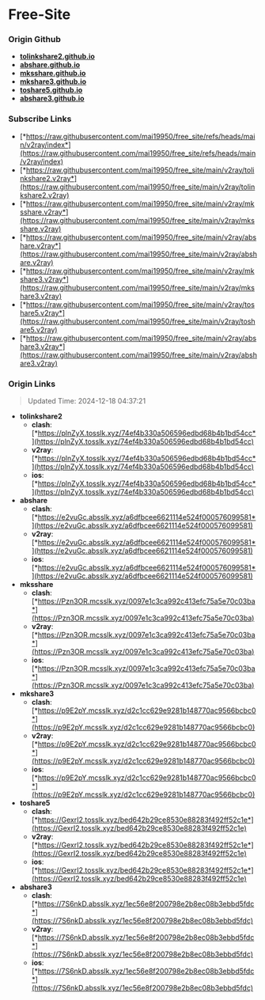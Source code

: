 # Free-Site

### Origin Github

- [**tolinkshare2.github.io**](https://github.com/tolinkshare2/tolinkshare2.github.io)
- [**abshare.github.io**](https://github.com/abshare/abshare.github.io)
- [**mksshare.github.io**](https://github.com/mksshare/mksshare.github.io)
- [**mkshare3.github.io**](https://github.com/mkshare3/mkshare3.github.io)
- [**toshare5.github.io**](https://github.com/toshare5/toshare5.github.io)
- [**abshare3.github.io**](https://github.com/abshare3/abshare3.github.io)

### Subscribe Links

- [*https://raw.githubusercontent.com/mai19950/free_site/refs/heads/main/v2ray/index*](https://raw.githubusercontent.com/mai19950/free_site/refs/heads/main/v2ray/index)
- [*https://raw.githubusercontent.com/mai19950/free_site/main/v2ray/tolinkshare2.v2ray*](https://raw.githubusercontent.com/mai19950/free_site/main/v2ray/tolinkshare2.v2ray)
- [*https://raw.githubusercontent.com/mai19950/free_site/main/v2ray/mksshare.v2ray*](https://raw.githubusercontent.com/mai19950/free_site/main/v2ray/mksshare.v2ray)
- [*https://raw.githubusercontent.com/mai19950/free_site/main/v2ray/abshare.v2ray*](https://raw.githubusercontent.com/mai19950/free_site/main/v2ray/abshare.v2ray)
- [*https://raw.githubusercontent.com/mai19950/free_site/main/v2ray/mkshare3.v2ray*](https://raw.githubusercontent.com/mai19950/free_site/main/v2ray/mkshare3.v2ray)
- [*https://raw.githubusercontent.com/mai19950/free_site/main/v2ray/toshare5.v2ray*](https://raw.githubusercontent.com/mai19950/free_site/main/v2ray/toshare5.v2ray)
- [*https://raw.githubusercontent.com/mai19950/free_site/main/v2ray/abshare3.v2ray*](https://raw.githubusercontent.com/mai19950/free_site/main/v2ray/abshare3.v2ray)

### Origin Links

> Updated Time: 2024-12-18 04:37:21

- **tolinkshare2**
  - **clash**: [*https://plnZyX.tosslk.xyz/74ef4b330a506596edbd68b4b1bd54cc*](https://plnZyX.tosslk.xyz/74ef4b330a506596edbd68b4b1bd54cc)
  - **v2ray**: [*https://plnZyX.tosslk.xyz/74ef4b330a506596edbd68b4b1bd54cc*](https://plnZyX.tosslk.xyz/74ef4b330a506596edbd68b4b1bd54cc)
  - **ios**: [*https://plnZyX.tosslk.xyz/74ef4b330a506596edbd68b4b1bd54cc*](https://plnZyX.tosslk.xyz/74ef4b330a506596edbd68b4b1bd54cc)
- **abshare**
  - **clash**: [*https://e2vuGc.absslk.xyz/a6dfbcee6621114e524f000576099581*](https://e2vuGc.absslk.xyz/a6dfbcee6621114e524f000576099581)
  - **v2ray**: [*https://e2vuGc.absslk.xyz/a6dfbcee6621114e524f000576099581*](https://e2vuGc.absslk.xyz/a6dfbcee6621114e524f000576099581)
  - **ios**: [*https://e2vuGc.absslk.xyz/a6dfbcee6621114e524f000576099581*](https://e2vuGc.absslk.xyz/a6dfbcee6621114e524f000576099581)
- **mksshare**
  - **clash**: [*https://Pzn3OR.mcsslk.xyz/0097e1c3ca992c413efc75a5e70c03ba*](https://Pzn3OR.mcsslk.xyz/0097e1c3ca992c413efc75a5e70c03ba)
  - **v2ray**: [*https://Pzn3OR.mcsslk.xyz/0097e1c3ca992c413efc75a5e70c03ba*](https://Pzn3OR.mcsslk.xyz/0097e1c3ca992c413efc75a5e70c03ba)
  - **ios**: [*https://Pzn3OR.mcsslk.xyz/0097e1c3ca992c413efc75a5e70c03ba*](https://Pzn3OR.mcsslk.xyz/0097e1c3ca992c413efc75a5e70c03ba)
- **mkshare3**
  - **clash**: [*https://p9E2pY.mcsslk.xyz/d2c1cc629e9281b148770ac9566bcbc0*](https://p9E2pY.mcsslk.xyz/d2c1cc629e9281b148770ac9566bcbc0)
  - **v2ray**: [*https://p9E2pY.mcsslk.xyz/d2c1cc629e9281b148770ac9566bcbc0*](https://p9E2pY.mcsslk.xyz/d2c1cc629e9281b148770ac9566bcbc0)
  - **ios**: [*https://p9E2pY.mcsslk.xyz/d2c1cc629e9281b148770ac9566bcbc0*](https://p9E2pY.mcsslk.xyz/d2c1cc629e9281b148770ac9566bcbc0)
- **toshare5**
  - **clash**: [*https://GexrI2.tosslk.xyz/bed642b29ce8530e88283f492ff52c1e*](https://GexrI2.tosslk.xyz/bed642b29ce8530e88283f492ff52c1e)
  - **v2ray**: [*https://GexrI2.tosslk.xyz/bed642b29ce8530e88283f492ff52c1e*](https://GexrI2.tosslk.xyz/bed642b29ce8530e88283f492ff52c1e)
  - **ios**: [*https://GexrI2.tosslk.xyz/bed642b29ce8530e88283f492ff52c1e*](https://GexrI2.tosslk.xyz/bed642b29ce8530e88283f492ff52c1e)
- **abshare3**
  - **clash**: [*https://7S6nkD.absslk.xyz/1ec56e8f200798e2b8ec08b3ebbd5fdc*](https://7S6nkD.absslk.xyz/1ec56e8f200798e2b8ec08b3ebbd5fdc)
  - **v2ray**: [*https://7S6nkD.absslk.xyz/1ec56e8f200798e2b8ec08b3ebbd5fdc*](https://7S6nkD.absslk.xyz/1ec56e8f200798e2b8ec08b3ebbd5fdc)
  - **ios**: [*https://7S6nkD.absslk.xyz/1ec56e8f200798e2b8ec08b3ebbd5fdc*](https://7S6nkD.absslk.xyz/1ec56e8f200798e2b8ec08b3ebbd5fdc)
